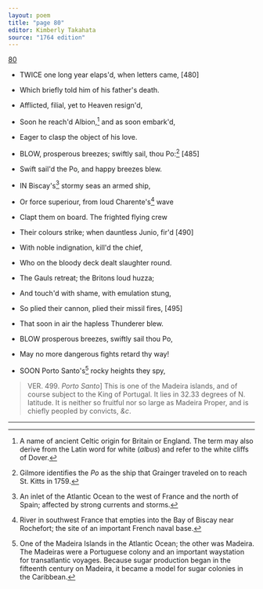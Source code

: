 ```yaml
---
layout: poem
title: "page 80"
editor: Kimberly Takahata
source: "1764 edition"
---
```



[80]()

- TWICE one long year elaps'd, when letters came, [480]
- Which briefly told him of his father's death.
- Afflicted, filial, yet to Heaven resign'd,
- Soon he reach'd Albion,[^f80n1] and as soon embark'd,
- Eager to clasp the object of his love.

- BLOW, prosperous breezes; swiftly sail, thou Po:[^f80n2] [485]
- Swift sail'd the Po, and happy breezes blew.

- IN Biscay's[^f80n3] stormy seas an armed ship,
- Or force superiour, from loud Charente's[^f80n4] wave
- Clapt them on board. The frighted flying crew
- Their colours strike; when dauntless Junio, fir'd [490]
- With noble indignation, kill'd the chief,
- Who on the bloody deck dealt slaughter round.
- The Gauls retreat; the Britons loud huzza;
- And touch'd with shame, with emulation stung,
- So plied their cannon, plied their missil fires, [495]
- That soon in air the hapless Thunderer blew.

- BLOW prosperous breezes, swiftly sail thou Po,
- May no more dangerous fights retard thy way!

- SOON Porto Santo's[^f80n5] rocky heights they spy,

> VER. 499. *Porto Santo*\] This is one of the Madeira islands, and of course subject to the King of Portugal. It lies in 32.33 degrees of N. latitude. It is neither so fruitful nor so large as Madeira Proper, and is chiefly peopled by convicts, *&c*.

[^f80n1]: A name of ancient Celtic origin for Britain or England. The term may also derive from the Latin word for white (*albus*) and refer to the white cliffs of Dover.  

[^f80n2]: Gilmore identifies the *Po* as the ship that Grainger traveled on to reach St. Kitts in 1759.

[^f80n3]: An inlet of the Atlantic Ocean to the west of France and the north of Spain; affected by strong currents and storms. 

[^f80n4]: River in southwest France that empties into the Bay of Biscay near Rochefort; the site of an important French naval base.  

[^f80n5]: One of the Madeira Islands in the Atlantic Ocean; the other was Madeira. The Madeiras were a Portuguese colony and an important waystation for transatlantic voyages. Because sugar production began in the fifteenth century on Madeira, it became a model for sugar colonies in the Caribbean.

---

